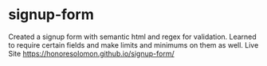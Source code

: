 # signup-form

Created a signup form with semantic html and regex for validation. Learned to require certain fields and make limits and minimums on them as well. 
Live Site https://honoresolomon.github.io/signup-form/
